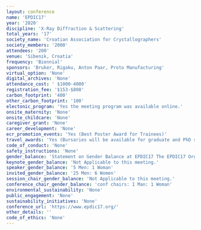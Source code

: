 ```yaml
---
layout: conference 
name: 'EPDIC17'
year: '2020'
discipline: 'X-Ray Diffraction & Scattering'
total_years: '17'
society_name: 'Croatian Association for Crystallographers'
society_members: '2000'
attendees: '200'
venue: 'Sibenik, Croatia'
frequency: 'Biennial'
sponsors: 'Bruker, Rigaku, Anton Paar, Proto Manufacturing'
virtual_option: 'None'
digital_archives: 'None'
attendance_cost: ' $1000-4000'
registration_fee: '$153-$808'
carbon_footprint: '400'
other_carbon_footprint: '100'
electonic_program: 'Yes the meeting program was available online.'
onsite_maternity: 'None'
onsite_childcare: 'None'
caregiver_grant: 'None'
career_development: 'None'
ecr_promotion_events: 'Yes (Best Poster Award for Trainees)'
travel_awards: 'Yes (Bursaries will be available for graduate and PhD students and young postdoc researchers (max 32 years on 01.01.2020) to enable them to attend the EPDIC17 by covering, partially or completely, the subsistence expenses and/or registration fee.)'
code_of_conduct: 'None'
safety_instructions: 'None'
gender_balance: 'Statement on Gender Balance at EPDIC17 The EPDIC17 Organizing Committee, (which itself is composed according to the gender balance policy) fully supports and promotes gender equality in accordance to the IUCr principle:  https://www.iucr.org/iucr/principles-and-policies/gender-balance  We will enforce and ensure the gender equality among our lecturers and participants, and we will pay a special attention to the gender balance in evaluating bursary applications.'
keynote_gender_balance: 'Not Applicable to this meeting.'
speaker_gender_balance: '5 Men: 1 Woman'
invited_gender_balance: '25 Men: 6 Women'
session_chair_gender_balance: 'Not Applicable to this meeting.'
conference_chair_gender_balance: 'conf chairs: 1 Man: 1 Woman'
environmental_sustainability: 'None'
public_engagement: 'None'
sustainability_initiatives: 'None'
conference_url: 'https://www.epdic17.org/'
other_details: ''
code_of_ethics: 'None'
---
```

